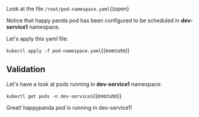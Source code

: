 Look at the file `/root/pod-namespace.yaml`{{open}

Notice that happy panda pod has been configured to be scheduled in **dev-service1** namespace.

Let's apply this yaml file:

`kubectl apply -f pod-namespace.yaml`{{execute}}

## Validation

Let's have a look at pods running in **dev-service1** namespace:

`kubectl get pods -n dev-service1`{{execute}}

Great! happypanda pod is running in dev-service1!
